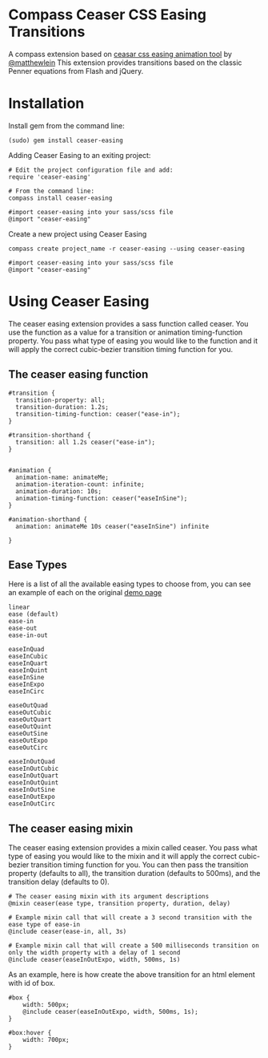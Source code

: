 Compass Ceaser CSS Easing Transitions
======================================

A compass extension based on [ceasar css easing animation tool](http://matthewlein.com/ceaser/) by [@matthewlein](http://twitter.com/matthewlein)
This extension provides transitions based on the classic Penner equations from Flash and jQuery.


Installation
============

Install gem from the command line:

    (sudo) gem install ceaser-easing
    
Adding Ceaser Easing to an exiting project:

    # Edit the project configuration file and add:
    require 'ceaser-easing'

    # From the command line:
    compass install ceaser-easing

    #import ceaser-easing into your sass/scss file
    @import "ceaser-easing"

Create a new project using Ceaser Easing

    compass create project_name -r ceaser-easing --using ceaser-easing
    
    #import ceaser-easing into your sass/scss file
    @import "ceaser-easing"

    

Using Ceaser Easing
===================


The ceaser easing extension provides a sass function called ceaser. You use the function as a value for a transition or animation timing-function property. You pass what type of easing you would like to the function and it will apply the correct cubic-bezier transition timing function for you.

 
The ceaser easing function
-----------------------
    
    
    #transition {
      transition-property: all;
      transition-duration: 1.2s;
      transition-timing-function: ceaser("ease-in");
    }
    
    #transition-shorthand {
      transition: all 1.2s ceaser("ease-in");
    }


    #animation {
      animation-name: animateMe;
      animation-iteration-count: infinite;
      animation-duration: 10s;
      animation-timing-function: ceaser("easeInSine");
    }
    
    #animation-shorthand {
      animation: animateMe 10s ceaser("easeInSine") infinite
      
    }
    
    
Ease Types
----------
Here is a list of all the available easing types to choose from, you can see an example of each on the original [demo page](http://matthewlein.com/ceaser/)

    linear 
	ease (default) 
	ease-in 
	ease-out 
	ease-in-out 
    
	easeInQuad 
	easeInCubic 
	easeInQuart 
	easeInQuint 
	easeInSine 
	easeInExpo 
	easeInCirc 

	easeOutQuad 
	easeOutCubic 
	easeOutQuart 
	easeOutQuint 
	easeOutSine 
	easeOutExpo 
	easeOutCirc 

	easeInOutQuad 
	easeInOutCubic 
	easeInOutQuart 
	easeInOutQuint 
	easeInOutSine 
	easeInOutExpo 
	easeInOutCirc  
                    
   
 
The ceaser easing mixin
-----------------------

The ceaser easing extension provides a mixin called ceaser. You pass what type of easing you would like to the mixin and it will apply the correct cubic-bezier transition timing function for you. You can then pass the transition property (defaults to all), the transition duration (defaults to 500ms), and the transition delay (defaults to 0).

    # The ceaser easing mixin with its argument descriptions
    @mixin ceaser(ease type, transition property, duration, delay)

    # Example mixin call that will create a 3 second transition with the ease type of ease-in
    @include ceaser(ease-in, all, 3s)

    # Example mixin call that will create a 500 milliseconds transition on only the width property with a delay of 1 second
    @include ceaser(easeInOutExpo, width, 500ms, 1s)


As an example, here is how create the above transition for an html element with id of box.  

    #box {
        width: 500px;
        @include ceaser(easeInOutExpo, width, 500ms, 1s); 
    }

    #box:hover {
        width: 700px;
    }

    
    

